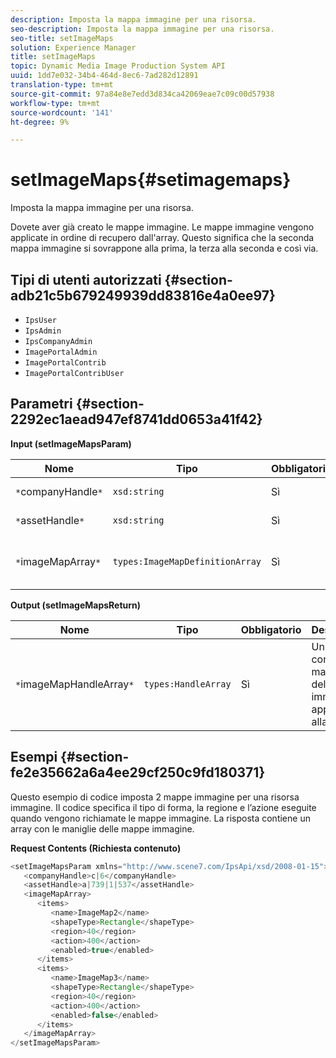 ```yaml
---
description: Imposta la mappa immagine per una risorsa.
seo-description: Imposta la mappa immagine per una risorsa.
seo-title: setImageMaps
solution: Experience Manager
title: setImageMaps
topic: Dynamic Media Image Production System API
uuid: 1dd7e032-34b4-464d-8ec6-7ad282d12891
translation-type: tm+mt
source-git-commit: 97a84e8e7edd3d834ca42069eae7c09c00d57938
workflow-type: tm+mt
source-wordcount: '141'
ht-degree: 9%

---
```



# setImageMaps{#setimagemaps}

Imposta la mappa immagine per una risorsa.

Dovete aver già creato le mappe immagine. Le mappe immagine vengono applicate in ordine di recupero dall&#39;array. Questo significa che la seconda mappa immagine si sovrappone alla prima, la terza alla seconda e così via.

## Tipi di utenti autorizzati {#section-adb21c5b679249939dd83816e4a0ee97}

* `IpsUser`
* `IpsAdmin`
* `IpsCompanyAdmin`
* `ImagePortalAdmin`
* `ImagePortalContrib`
* `ImagePortalContribUser`

## Parametri {#section-2292ec1aead947ef8741dd0653a41f42}

**Input (setImageMapsParam)**

| Nome | Tipo | Obbligatorio | Descrizione |
|---|---|---|---|
| `*`companyHandle`*` | `xsd:string` | Sì | Maniglia aziendale. |
| `*`assetHandle`*` | `xsd:string` | Sì | Handle risorsa. |
| `*`imageMapArray`*` | `types:ImageMapDefinitionArray` | Sì | Matrice di mappe immagine predefinite. |

**Output (setImageMapsReturn)**

| Nome | Tipo | Obbligatorio | Descrizione |
|---|---|---|---|
| `*`imageMapHandleArray`*` | `types:HandleArray` | Sì | Un array con le maniglie della mappa immagine applicate alla risorsa. |

## Esempi {#section-fe2e35662a6a4ee29cf250c9fd180371}

Questo esempio di codice imposta 2 mappe immagine per una risorsa immagine. Il codice specifica il tipo di forma, la regione e l’azione eseguite quando vengono richiamate le mappe immagine. La risposta contiene un array con le maniglie delle mappe immagine.

**Request Contents (Richiesta contenuto)**

```java
<setImageMapsParam xmlns="http://www.scene7.com/IpsApi/xsd/2008-01-15">
   <companyHandle>c|6</companyHandle>
   <assetHandle>a|739|1|537</assetHandle>
   <imageMapArray>
      <items>
         <name>ImageMap2</name>
         <shapeType>Rectangle</shapeType>
         <region>40</region>
         <action>400</action>
         <enabled>true</enabled>
      </items>
      <items>
         <name>ImageMap3</name>
         <shapeType>Rectangle</shapeType>
         <region>40</region>
         <action>400</action>
         <enabled>false</enabled>
      </items>
   </imageMapArray>
</setImageMapsParam>
```

